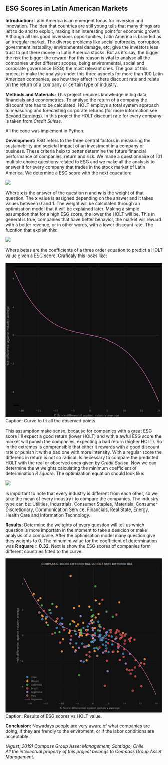 ##  ESG Scores in Latin American Markets 

**Introduction:** 
Latin America is an emergent focus for inversion and innovation. The idea that countries are still young tells that many things
are left to do and to exploit, making it an interesting point for economic growth. Although all this good inversions opportunities, 
Latin America is branded as an irregular market. The diverse problems like social outbreaks, corruption, government instability, environmental damage, etc;
give the investors less trust to put there money in Latin America stocks. But as it's say, the bigger the risk the bigger the reward. For this reason is vital to analyse all the companies under different scopes, being environmental, social and corporate governance (ESG) the most relevant ones. The goal of this project is make the analysis under this three aspects for more than 100 Latin American companies, see how they affect in there discount rate and relate on the return of a company or certain type of industry.

**Methods and Materials:**
This project requires knowledge in big data, financials and econometrics. 
To analyse the return of a company the discount rate has to be calculated. HOLT employs a total system approach to measuring and forecasting corporate returns (for more information see <a href="https://onlinelibrary.wiley.com/doi/10.1002/9781119440512.ch7">Beyond Earnings</a>). In this project the HOLT discount rate for every company is taken from _Credit Suisse_. 

All the code was implement in Python. 

**Development:**
ESG refers to the three central factors in measuring the sustainability and societal impact of an investment in a company or business.
These criteria help to better determine the future financial performance of companies, return and risk. We made a questionnaire of 101 multiple choice questions related to ESG and we make all the analysts to answer it for every company that trades in the stock market of Latin America. We determine a ESG score with the next equeation:

<img src="https://render.githubusercontent.com/render/math?math=ESG = x_1w_1 %2B x_2w_2 ... %2B x_nw_n ... %2B x_101w_101">

Where __x__ is the answer of the question n and __w__ is the weight of that question. The __x__ value is assigned depending on the answer and it takes values between 0 and 1. The weight will be calculated through an optimisation model that it will be explained later.
Making a simple assumption that for a high ESG score, the lower the HOLT will be. This in general is true, companies that have better behavior, the market will reward with a better revenue, or in other words, with a lower discount rate. The fucntion that explain this: 

<img src="https://render.githubusercontent.com/render/math?math=Y_{predict} = \beta_0 %2B \beta_1ESG %2B \beta_2ESG^2 %2B \beta_3ESG^3">

Where betas are the coefficients of a three order equation to predict a HOLT value given a ESG score. Graficaly this looks like:

<img src="images/ESG/Regresion1.png" width="500" height="492">
Caption: Curve to fit all the observed points. 

This assumption make sense, because for companies with a great ESG score I'll expect a good return (lower HOLT) and with a awful ESG score the market will punish the companies, expecting a bad return (higher HOLT). So in the extremes is comprensible that either it rewards with a good discount rate or punish it with a bad one with more intensity. With a regular score the differenc in return is not so radical. Is necessary to compare the predicted HOLT with the real or observed ones given by _Credit Suisse_. Now we can determine the __w__ weights calculating the minimum coefficient of determination _R square_. The optimization equation should look like: 

<img src="https://render.githubusercontent.com/render/math?math=min R^2 = 1 %2D \frac{\sum Y_{predict} %2D \overline{Y_i}}{\sum Y_{observed} %2D \overline{Y_i}}">

Is important to note that every industry is different from each other, so we take the mean of every industry __i__ to compare the companies. The industry type can be: Utilities, Industrials, Consumer Staples, Materials, Consumer Discretionary, Communication Service, Financials, Real State, Energy, Health Care and Information Technology.

**Results:**
Determine the weitghts of every question will tell us which question is more importatn in the moment to take a desicion or make analysis of a companie. After the optimisation model many question give they weights to 0. The minumim value for the coefficient of determination was __R square = 0.32__. Next is show the ESG scores of companies form different countries fitted to the curve. 

<img src="images/ESG/Fit.png" width="500" height="490">
Caption: Results of ESG scores vs HOLT value. 


**Conclusion:**
Nowadays people are very aware of what companies are doing, if they are frendly to the enviroment, or if the labor conditions are acceptable.


_(Agust, 2019) Compass Group Asset Management, Santiago, Chile. <br>
All the intellectual property of this project belongs to Compass Group Asset Management._
